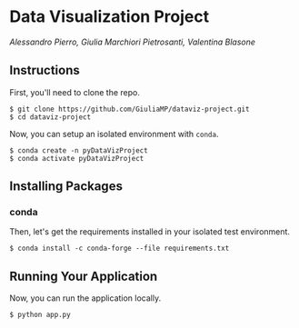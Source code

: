 Data Visualization Project
============
*Alessandro Pierro, Giulia Marchiori Pietrosanti, Valentina Blasone*


Instructions
------------

First, you'll need to clone the repo.

    $ git clone https://github.com/GiuliaMP/dataviz-project.git
    $ cd dataviz-project

Now, you can setup an isolated environment with `conda`.

    $ conda create -n pyDataVizProject
    $ conda activate pyDataVizProject

Installing Packages
--------------------

### conda

Then, let's get the requirements installed in your isolated test
environment.

    $ conda install -c conda-forge --file requirements.txt


Running Your Application
------------------------

Now, you can run the application locally.

    $ python app.py
